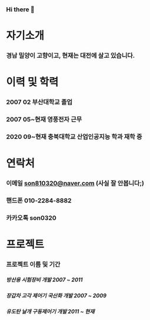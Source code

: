 ### Hi there 👋

# 자기소개
### 경남 밀양이 고향이고, 현재는 대전에 살고 있습니다.

# 이력 및 학력
### 2007 02 부산대학교 졸업
### 2007 05~현재 영풍전자 근무
### 2020 09~현재 충북대학교 산업인공지능 학과 재학 중

# 연락처
### 이메일 son810320@naver.com (사실 잘 안봅니다;)
### 핸드폰 010-2284-8882
### 카카오톡 son0320

# 프로젝트
### 프로젝트 이름 및 기간 
##### 방산용 시험장비 개발 2007 ~ 2011
##### 장갑차 고각 제어기 국산화 개발 2007 ~ 2009
##### 유도탄 날개 구동제어기 개발 2011 ~ 현재




<!--
**Euigeol/Euigeol** is a ✨ _special_ ✨ repository because its `README.md` (this file) appears on your GitHub profile.

Here are some ideas to get you started:

- 🔭 I’m currently working on made military stuff
- 🌱 I’m currently learning industrial AI
- 👯 I’m looking to collaborate on ...
- 🤔 I’m looking for help with ...
- 💬 Ask me about ...
- 📫 How to reach me: ...
- 😄 Pronouns: ...
- ⚡ Fun fact: ...
-->
